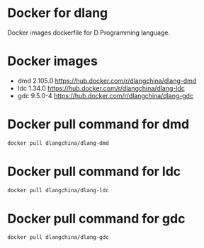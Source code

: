 # Docker for dlang
Docker images dockerfile for D Programming language.

# Docker images
 * dmd 2.105.0 https://hub.docker.com/r/dlangchina/dlang-dmd
 * ldc 1.34.0 https://hub.docker.com/r/dlangchina/dlang-ldc
 * gdc 9.5.0-4 https://hub.docker.com/r/dlangchina/dlang-gdc

# Docker pull command for dmd
```bash
docker pull dlangchina/dlang-dmd
```

# Docker pull command for ldc
```bash
docker pull dlangchina/dlang-ldc
```

# Docker pull command for gdc
```bash
docker pull dlangchina/dlang-gdc
```
